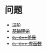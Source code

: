 # 问题
* ~~[进阶](./advance/issues.md)~~
* ~~[基础理论](./advance/issues.md)~~
* ~~[c、c++差异](./difference/issues.md)~~
* ~~[c、c++ 库函数](./libraryFunc/issues.md)~~